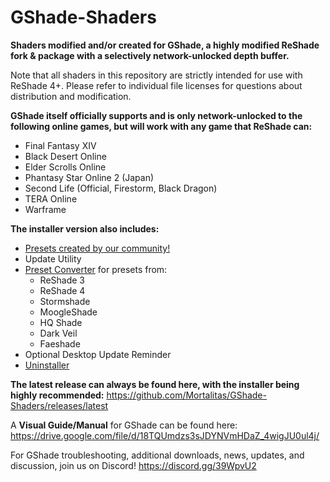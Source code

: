 # GShade-Shaders
**Shaders modified and/or created for GShade, a highly modified ReShade fork & package with a selectively network-unlocked depth buffer.** 

Note that all shaders in this repository are strictly intended for use with ReShade 4+. Please refer to individual file licenses for questions about distribution and modification.

**GShade itself officially supports and is only network-unlocked to the following online games, but will work with any game that ReShade can:**
* Final Fantasy XIV
* Black Desert Online
* Elder Scrolls Online
* Phantasy Star Online 2 (Japan)
* Second Life (Official, Firestorm, Black Dragon)
* TERA Online
* Warframe

**The installer version also includes:**
* [Presets created by our community!](https://github.com/Mortalitas/GShade-Presets)
* Update Utility
* [Preset Converter](https://mortalitas.github.io/ffxiv/GShade/GShade%20Converter.exe) for presets from:
  * ReShade 3
  * ReShade 4
  * Stormshade
  * MoogleShade
  * HQ Shade
  * Dark Veil
  * Faeshade
* Optional Desktop Update Reminder
* [Uninstaller](https://mortalitas.github.io/ffxiv/GShade/GShade%20Uninstaller.exe)

**The latest release can always be found here, with the installer being highly recommended:** https://github.com/Mortalitas/GShade-Shaders/releases/latest

A **Visual Guide/Manual** for GShade can be found here: https://drive.google.com/file/d/18TQUmdzs3sJDYNVmHDaZ_4wigJU0ul4j/

For GShade troubleshooting, additional downloads, news, updates, and discussion, join us on Discord! https://discord.gg/39WpvU2
